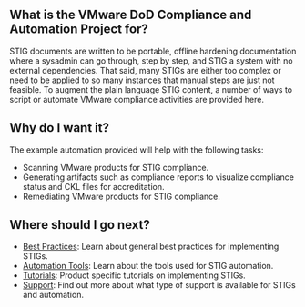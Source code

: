 
## What is the VMware DoD Compliance and Automation Project for?

STIG documents are written to be portable, offline hardening documentation where a sysadmin can go through, step by step, and STIG a system with no external dependencies. That said, many STIGs are either too complex or need to be applied to so many instances that manual steps are just not feasible. To augment the plain language STIG content, a number of ways to script or automate VMware compliance activities are provided here.

## Why do I want it?

The example automation provided will help with the following tasks:
* Scanning VMware products for STIG compliance.
* Generating artifacts such as compliance reports to visualize compliance status and CKL files for accreditation.
* Remediating VMware products for STIG compliance.

## Where should I go next?

* [Best Practices](../best-practices/): Learn about general best practices for implementing STIGs.
* [Automation Tools](../automation-tools/): Learn about the tools used for STIG automation.
* [Tutorials](../tutorials/): Product specific tutorials on implementing STIGs.
* [Support](../support/): Find out more about what type of support is available for STIGs and automation.
